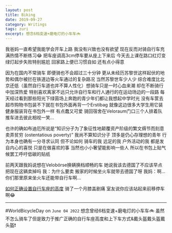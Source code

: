```yaml
---
layout: post
title: Biking
date: 2019-09-27
category: Writings
tags: zuri
excerpt: 想念6档变速+磨电灯的小车车🚲
---
```


我爸妈一直希望我能学会开车上路 我没有兴致也没有欲望 现在反而对骑自行车充满热情不断练习😂 把车座调高3cm停车要从座上下来后 今天去上课在路口红灯变绿灯起步失败特别尴尬 回家路上便已习惯自如 还有点小得意

因为在国内不常骑车 即便骑也不会超过三十分钟 更从未经历苏黎世这样起伏的地势和偶尔被拦在铁道边等火车通过的复杂路况 当然苏黎世车少人少 综合难度比北京还低（虽然自行车道也并不算人性化）想骑车只是一时心血来潮 却在不断骑行中加深热爱 特别喜欢离家不远只允许自行车和行人通行的在运动场边的一段路 每天经过看到那些阳光下绿茵场上奔跑的青少年们都让我想起中学时光 没有车筐去超市购物书包装不下就在书包外面再背一个Erstibag 就像这边很多大学生用它装健身服装背在书包外一样 有点蠢又可爱 骑回宿舍在Veloraum门口三个人排着队推车进去彼此相视一笑…

也许的确如布迪厄所说是“知识分子为了象征性地颠覆资产阶级的繁文缛节而刻意卖弄贫穷 (ostentatious poverty)” 我尚不算知识分子 顶多是仍心存理想的青年 行为本身也确有一分寻求认同 但不论如何 骑车的我 远足的我 户外活动的我 都是发自内心的喜悦 只是在做喜欢的事 当然也小小奢望能影响一些人 所以在书包上贴气候罢工呼吁低碳的贴纸

前两天跟我妈说想在Velobörse换辆换档顺畅的车 她说我该去德国了不应该早点把现在这辆卖掉吗 我：为什么要卖 搬家的时候坐火车就带去德国了呀 我妈：啊…你们那里原来坐火车还能带自行车啊…

[如何正确设置自行车座的高度](https://www.douban.com/doubanapp/dispatch?uri=/note/620375329/&dt_dapp=1) 骑了一个月膝盖剧痛 室友说你应该站起来前移停车啊😂

---
#WorldBicycleDay on `June 04 2022`
想念曾经6档变速+磨电灯的小车车🚲
虽然不怎么骑车了但是致力于推广正确的自行车座高度和上下车方式&戴头盔戴头盔戴头盔❗️